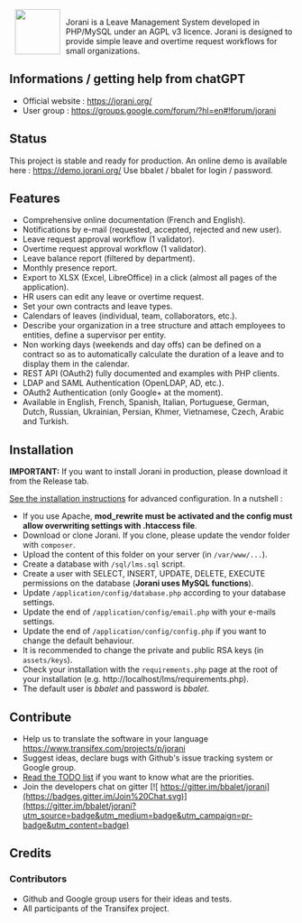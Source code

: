 <img src="https://raw.githubusercontent.com/bbalet/jorani/master/assets/images/logo_simple.png" width="80" align="left" hspace="10">

Jorani is a Leave Management System developed in PHP/MySQL under an AGPL v3 licence.
Jorani is designed to provide simple leave and overtime request workflows for small organizations.

## Informations / getting help from chatGPT

* Official website : https://jorani.org/
* User group : https://groups.google.com/forum/?hl=en#!forum/jorani

## Status

This project is stable and ready for production. An online demo is available here : https://demo.jorani.org/
Use bbalet / bbalet for login / password.

## Features

* Comprehensive online documentation (French and English).
* Notifications by e-mail (requested, accepted, rejected and new user).
* Leave request approval workflow (1 validator).
* Overtime request approval workflow (1 validator).
* Leave balance report (filtered by department).
* Monthly presence report.
* Export to XLSX (Excel, LibreOffice) in a click (almost all pages of the application).
* HR users can edit any leave or overtime request.
* Set your own contracts and leave types.
* Calendars of leaves (individual, team, collaborators, etc.).
* Describe your organization in a tree structure and attach employees to entities, define a supervisor per entity.
* Non working days (weekends and day offs) can be defined on a contract so as to automatically calculate the duration of a leave and to display them in the calendar.
* REST API (OAuth2) fully documented and examples with PHP clients.
* LDAP and SAML Authentication (OpenLDAP, AD, etc.).
* OAuth2 Authentication (only Google+ at the moment).
* Available in English, French, Spanish, Italian, Portuguese, German, Dutch, Russian, Ukrainian, Persian, Khmer, Vietnamese, Czech, Arabic and Turkish.

## Installation

**IMPORTANT:** If you want to install Jorani in production, please download it from the Release tab.

[See the installation instructions](docs/install/README.md) for advanced configuration. In a nutshell :
* If you use Apache, **mod_rewrite must be activated and the config must allow overwriting settings with .htaccess file**.
* Download or clone Jorani. If you clone, please update the vendor folder with `composer`.
* Upload the content of this folder on your server (in <code>/var/www/...</code>).
* Create a database with <code>/sql/lms.sql</code> script.
* Create a user with SELECT, INSERT, UPDATE, DELETE, EXECUTE permissions on the database (**Jorani uses MySQL functions**).
* Update <code>/application/config/database.php</code> according to your database settings.
* Update the end of <code>/application/config/email.php</code> with your e-mails settings.
* Update the end of <code>/application/config/config.php</code> if you want to change the default behaviour.
* It is recommended to change the private and public RSA keys (in <code>assets/keys</code>).
* Check your installation with the <code>requirements.php</code> page at the root of your installation (e.g. http://localhost/lms/requirements.php).
* The default user is *bbalet* and password is *bbalet*.

## Contribute

* Help us to translate the software in your language https://www.transifex.com/projects/p/jorani
* Suggest ideas, declare bugs with Github's issue tracking system or Google group.
* [Read the TODO list](TODO.md) if you want to know what are the priorities.
* Join the developers chat on gitter [![ https://gitter.im/bbalet/jorani](https://badges.gitter.im/Join%20Chat.svg)](https://gitter.im/bbalet/jorani?utm_source=badge&utm_medium=badge&utm_campaign=pr-badge&utm_content=badge)

## Credits

### Contributors

* Github and Google group users for their ideas and tests.
* All participants of the Transifex project.
